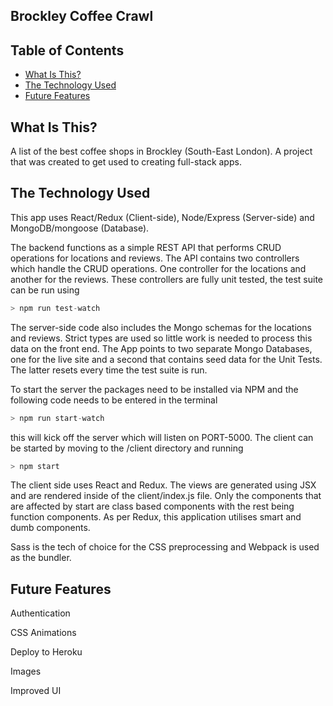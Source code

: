 ## Brockley Coffee Crawl

## Table of Contents

- [What Is This?](#what-is-this)
- [The Technology Used](#the-technology-used)
- [Future Features](#future-features)

## What Is This?

A list of the best coffee shops in Brockley (South-East London). A project that was created to get used to creating full-stack apps.

## The Technology Used

This app uses React/Redux (Client-side), Node/Express (Server-side) and MongoDB/mongoose (Database).

The backend functions as a simple REST API that performs CRUD operations for locations and reviews.
The API contains two controllers which handle the CRUD operations. One controller for the locations and another for the reviews.
These controllers are fully unit tested, the test suite can be run using

```javascript
> npm run test-watch
```

The server-side code also includes the Mongo schemas for the locations and reviews. Strict types are used so little work is needed to process this data on the front end.
The App points to two separate Mongo Databases, one for the live site and a second that contains seed data for the Unit Tests. The latter resets every time the test suite is run.

To start the server the packages need to be installed via NPM and the following code needs to be entered in the terminal

```javascript
> npm run start-watch
```

this will kick off the server which will listen on PORT-5000. The client can be started by moving to the /client directory and running

```javascript
> npm start
```

The client side uses React and Redux. The views are generated using JSX and are rendered inside of the client/index.js file.
Only the components that are affected by start are class based components with the rest being function components.
As per Redux, this application utilises smart and dumb components.

Sass is the tech of choice for the CSS preprocessing and Webpack is used as the bundler.

## Future Features

Authentication

CSS Animations

Deploy to Heroku

Images

Improved UI